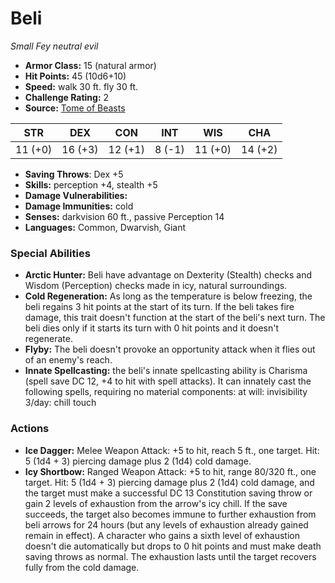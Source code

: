 # Beli

*Small* *Fey* *neutral evil*

- **Armor Class:** 15 (natural armor)
- **Hit Points:** 45 (10d6+10)
- **Speed:** walk 30 ft. fly 30 ft.
- **Challenge Rating:** 2
- **Source:** [Tome of Beasts](https://koboldpress.com/kpstore/product/tome-of-beasts-for-5th-edition-print/)

| STR | DEX | CON | INT | WIS | CHA |
| --- | --- | --- | --- | --- | --- |
| 11 (+0) | 16 (+3) | 12 (+1) | 8 (-1) | 11 (+0) | 14 (+2) |

- **Saving Throws**: Dex +5
- **Skills:** perception +4, stealth +5
- **Damage Vulnerabilities:** 
- **Damage Immunities:** cold
- **Senses:** darkvision 60 ft., passive Perception 14
- **Languages:** Common, Dwarvish, Giant
### Special Abilities
- **Arctic Hunter:** Beli have advantage on Dexterity (Stealth) checks and Wisdom (Perception) checks made in icy, natural surroundings.
- **Cold Regeneration:** As long as the temperature is below freezing, the beli regains 3 hit points at the start of its turn. If the beli takes fire damage, this trait doesn't function at the start of the beli's next turn. The beli dies only if it starts its turn with 0 hit points and it doesn't regenerate.
- **Flyby:** The beli doesn't provoke an opportunity attack when it flies out of an enemy's reach.
- **Innate Spellcasting:** the beli's innate spellcasting ability is Charisma (spell save DC 12, +4 to hit with spell attacks). It can innately cast the following spells, requiring no material components:  at will: invisibility  3/day: chill touch
### Actions
- **Ice Dagger:** Melee Weapon Attack: +5 to hit, reach 5 ft., one target. Hit: 5 (1d4 + 3) piercing damage plus 2 (1d4) cold damage.
- **Icy Shortbow:** Ranged Weapon Attack: +5 to hit, range 80/320 ft., one target. Hit: 5 (1d4 + 3) piercing damage plus 2 (1d4) cold damage, and the target must make a successful DC 13 Constitution saving throw or gain 2 levels of exhaustion from the arrow's icy chill. If the save succeeds, the target also becomes immune to further exhaustion from beli arrows for 24 hours (but any levels of exhaustion already gained remain in effect). A character who gains a sixth level of exhaustion doesn't die automatically but drops to 0 hit points and must make death saving throws as normal. The exhaustion lasts until the target recovers fully from the cold damage.
